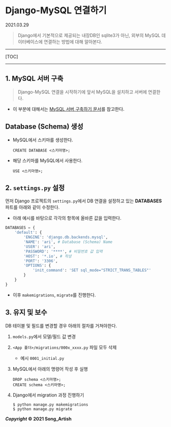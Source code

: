 # Django-MySQL 연결하기

2021.03.29

> Django에서 기본적으로 제공되는 내장DB인 sqlite3가 아닌, 외부의 MySQL 데이터베이스에 연결하는 방법에 대해 알아본다.

---

[TOC]

---



## 1. MySQL 서버 구축

> Django-MySQL 연결을 시작하기에 앞서 MySQL을 설치하고 서버에 연결한다.

- 이 부분에 대해서는 [MySQL 서버 구축하기 문서](../DB/MySQL_Server.md)를 참고한다.



## Database (Schema) 생성

- MySQL에서 스키마를 생성한다.

  ```mysql
  CREATE DATABASE <스키마명>;
  ```

- 해당 스키마를 MySQL에서 사용한다.

  ```mysql
  USE <스키마명>;
  ```

  

## 2. `settings.py` 설정

먼저 Django 프로젝트의 `settings.py`에서 DB 연결을 설정하고 있는 **DATABASES** 파트를 아래와 같이 수정한다.

- 아래 예시를 바탕으로 각각의 항목에 올바른 값을 입력한다.

```python
DATABASES = {
    'default': {
        'ENGINE': 'django.db.backends.mysql',
        'NAME': 'ari', # Database (Schema) Name
        'USER': 'ari',
        'PASSWORD': '****',	# 비밀번호 값 입력
        'HOST': '*.io',	# 작성
        'PORT': '3306',
        'OPTIONS': {
            'init_command': 'SET sql_mode="STRICT_TRANS_TABLES"'
        }
    }
}
```

- 이후 `makemigrations`, `migrate`를 진행한다.



## 3. 유지 및 보수

DB 테이블 및 필드를 변경할 경우 아래의 절차를 거쳐야한다.

1. `models.py`에서 모델/필드 값 변경

2. `<App 폴더>/migrations/000x_xxxx.py` 파일 모두 삭제

   - 예시 `0001_initial.py`

3. MySQL에서 아래의 명령어 작성 후 실행

   ```mysql
   DROP schema <스키마명>;
   CREATE schema <스키마명>;
   ```

4. Django에서 migration 과정 진행하기

   ```bash
   $ python manage.py makemigrations
   $ python manage.py migrate
   ```

   

***Copyright* © 2021 Song_Artish**